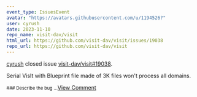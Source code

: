 ```yaml
---
event_type: IssuesEvent
avatar: "https://avatars.githubusercontent.com/u/1194526?"
user: cyrush
date: 2023-11-10
repo_name: visit-dav/visit
html_url: https://github.com/visit-dav/visit/issues/19038
repo_url: https://github.com/visit-dav/visit
---
```


<a href='https://github.com/cyrush' target='_blank'>cyrush</a> closed issue <a href='https://github.com/visit-dav/visit/issues/19038' target='_blank'>visit-dav/visit#19038</a>.

<p>Serial VisIt with Blueprint file made of 3K files won't process all domains.</p><small>### Describe the bug...</small><a href='https://github.com/visit-dav/visit/issues/19038' target='_blank'>View Comment</a>